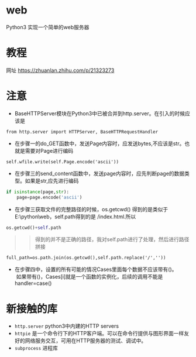 # web
Python3 实现一个简单的web服务器
# 教程
网址 https://zhuanlan.zhihu.com/p/21323273
# 注意
* BaseHTTPServer模块在Python3中已被合并到http.server。在引入的时候应该是</br>
```
from http.server import HTTPServer, BaseHTTPRequestHandler
```
* 在步骤一的do_GET函数中，发送Page内容时，应发送bytes,不应该是str。也就是需要对Page进行编码
```
self.wfile.write(self.Page.encode('ascii'))
``` 
* 在步骤三的send_content函数中，发送page内容时，应先判断page的数据类型。如果是str,应先进行编码
```python
if isinstance(page,str):
    page=page.encode('ascii')
```
* 在步骤三获取文件的完整路径的时候，os.getcwd() 得到的是类似于E:\python\web，self.path得到的是 /index.html.所以
```python
os.getcwd()+self.path
```
>> 得到的并不是正确的路径，我对self.path进行了处理，然后进行路径拼接
```
full_path=os.path.join(os.getcwd(),self.path.replace('/',''))
```
* 在步骤四中，设置的所有可能的情况Cases里面每个数据不应该带有()。</br>
  如果带有()，Cases[i]就是一个函数的实例化，后续的调用不能是  handler=case()
# 新接触的库
* `http.server` python3中内建的HTTP servers</br>
* `httpie` 是一个命令行下的HTTP客户端。可以在命令行提供与图形界面一样友好的网络服务交互，可用在HTTP服务器的测试、调试中。
* `subprocess` 进程库
